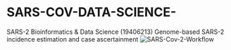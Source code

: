 # SARS-COV-DATA-SCIENCE-
SARS-2 Bioinformatics & Data Science (19406213)
Genome-based SARS-2 incidence estimation and case ascertainment
![SARS-Cov-2-Workflow](https://user-images.githubusercontent.com/61587650/192600575-14bbdd9c-467f-4073-9904-0848196c4e93.png)
